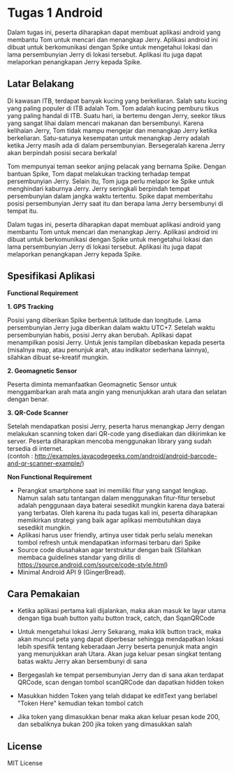 # Tugas 1 Android

Dalam tugas ini, peserta diharapkan dapat membuat aplikasi android yang membantu Tom untuk mencari dan menangkap Jerry. Aplikasi android ini dibuat untuk berkomunikasi dengan Spike untuk mengetahui lokasi dan lama persembunyian Jerry di lokasi tersebut. Aplikasi itu juga dapat melaporkan penangkapan Jerry kepada Spike.

## Latar Belakang

Di kawasan ITB, terdapat banyak kucing yang berkeliaran. Salah satu kucing yang paling populer di ITB adalah Tom. Tom adalah kucing pemburu tikus yang paling handal di ITB. Suatu hari, ia bertemu dengan Jerry, seekor tikus yang sangat lihai dalam mencari makanan dan bersembunyi. Karena kelihaian Jerry, Tom tidak mampu mengejar dan menangkap Jerry ketika berkeliaran. Satu-satunya kesempatan untuk menangkap Jerry adalah ketika Jerry masih ada di dalam persembunyian. Bersegeralah karena Jerry akan berpindah posisi secara berkala!

Tom mempunyai teman seekor anjing pelacak yang bernama Spike. Dengan bantuan Spike, Tom dapat melakukan tracking terhadap tempat persembunyian Jerry. Selain itu, Tom juga perlu melapor ke Spike untuk menghindari kaburnya Jerry. Jerry seringkali berpindah tempat persembunyian dalam jangka waktu tertentu. Spike dapat memberitahu posisi persembunyian Jerry saat itu dan berapa lama Jerry bersembunyi di tempat itu.

Dalam tugas ini, peserta diharapkan dapat membuat aplikasi android yang membantu Tom untuk mencari dan menangkap Jerry. Aplikasi android ini dibuat untuk berkomunikasi dengan Spike untuk mengetahui lokasi dan lama persembunyian Jerry di lokasi tersebut. Aplikasi itu juga dapat melaporkan penangkapan Jerry kepada Spike.

## Spesifikasi Aplikasi

**Functional Requirement**

**1. GPS Tracking**

Posisi yang diberikan Spike berbentuk latitude dan longitude. Lama persembunyian Jerry juga diberikan dalam waktu UTC+7. Setelah waktu persembunyian habis, posisi Jerry akan berubah. Aplikasi dapat menampilkan posisi Jerry. Untuk jenis tampilan dibebaskan kepada peserta (misalnya map, atau penunjuk arah, atau indikator sederhana lainnya), silahkan dibuat se-kreatif mungkin.

**2. Geomagnetic Sensor**

Peserta diminta memanfaatkan Geomagnetic Sensor untuk menggambarkan arah mata angin yang menunjukkan arah utara dan selatan dengan benar.

**3. QR-Code Scanner**

Setelah mendapatkan posisi Jerry, peserta harus menangkap Jerry dengan melakukan scanning token dari QR-code yang disediakan dan dikirimkan ke server. Peserta diharapkan mencoba menggunakan library yang sudah tersedia di internet.  
(contoh : http://examples.javacodegeeks.com/android/android-barcode-and-qr-scanner-example/)

**Non Functional Requirement**

- Perangkat smartphone saat ini memiliki fitur yang sangat lengkap. Namun salah satu tantangan dalam menggunakan fitur-fitur tersebut adalah penggunaan daya baterai sesedikit mungkin karena daya baterai yang terbatas. Oleh karena itu pada tugas kali ini, peserta diharapkan memikirkan strategi yang baik agar aplikasi membutuhkan daya sesedikit mungkin.
- Aplikasi harus user friendly, artinya user tidak perlu selalu menekan tombol refresh untuk mendapatkan informasi terbaru dari Spike
- Source code diusahakan agar terstruktur dengan baik (Silahkan membaca guidelines standar yang dirilis di https://source.android.com/source/code-style.html)
- Minimal Android API 9 (GingerBread).

## Cara Pemakaian

- 	Ketika aplikasi pertama kali dijalankan, maka akan masuk ke layar utama dengan tiga buah button yaitu button track, catch, dan SqanQRCode

- 	Untuk mengetahui lokasi Jerry Sekarang, maka klik button track, maka akan muncul peta yang dapat diperbesar sehingga mendapatkan lokasi lebih spesifik
	tentang keberadaan Jerry beserta penunjuk mata angin yang menunjukkan arah Utara. Akan juga keluar pesan singkat tentang batas waktu Jerry akan bersembunyi 
	di sana

-	Bergegaslah ke tempat persembunyian Jerry dan di sana akan terdapat QRCode, scan dengan tombol scanQRCode dan dapatkan hidden token

-	Masukkan hidden Token yang telah didapat ke editText yang berlabel "Token Here" kemudian tekan tombol catch

-	Jika token yang dimasukkan benar maka akan keluar pesan kode 200, dan sebaliknya bukan 200 jika token yang dimasukkan salah

## License

MIT License